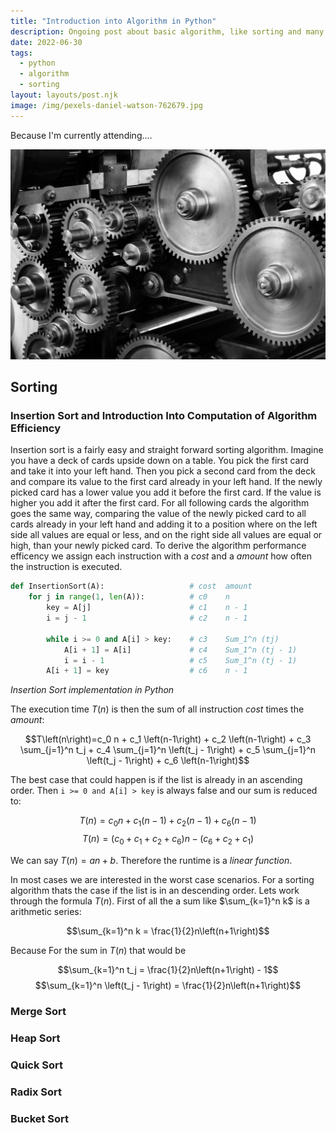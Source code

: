 ```yaml
---
title: "Introduction into Algorithm in Python"
description: Ongoing post about basic algorithm, like sorting and many more, in python.
date: 2022-06-30
tags:
  - python
  - algorithm
  - sorting
layout: layouts/post.njk
image: /img/pexels-daniel-watson-762679.jpg
---
```


Because I'm currently attending....

![Hero Image: Gearbox, Foto von Pixabay von Pexels](/img/pexels-pixabay-159298.jpg)

## Sorting

### Insertion Sort and Introduction Into Computation of Algorithm Efficiency

Insertion sort is a fairly easy and straight forward sorting algorithm. Imagine you have a deck of cards upside down on a table. You pick the first card and take it into your left hand. Then you pick a second card from the deck and compare its value to the first card already in your left hand. If the newly picked card has a lower value you add it before the first card. If the value is higher you add it after the first card. For all following cards the algorithm goes the same way, comparing the value of the newly picked card to all cards already in your left hand and adding it to a position where on the left side all values are equal or less, and on the right side all values are equal or high, than your newly picked card. To derive the algorithm performance efficency we assign each instruction with a *cost* and a *amount* how often the instruction is executed.

```python
def InsertionSort(A):                   # cost  amount
    for j in range(1, len(A)):          # c0    n
        key = A[j]                      # c1    n - 1
        i = j - 1                       # c2    n - 1

        while i >= 0 and A[i] > key:    # c3    Sum_1^n (tj)
            A[i + 1] = A[i]             # c4    Sum_1^n (tj - 1)
            i = i - 1                   # c5    Sum_1^n (tj - 1)
        A[i + 1] = key                  # c6    n - 1
```
*Insertion Sort implementation in Python*

The execution time $T\left(n\right)$ is then the sum of all instruction *cost* times the *amount*:

$$T\left(n\right)=c_0 n + c_1 \left(n-1\right) + c_2 \left(n-1\right) + c_3 \sum_{j=1}^n t_j +  c_4 \sum_{j=1}^n \left(t_j - 1\right) + c_5 \sum_{j=1}^n \left(t_j - 1\right) + c_6 \left(n-1\right)$$

The best case that could happen is if the list is already in an ascending order. Then `i >= 0 and A[i] > key` is always false and our sum is reduced to:

$$T\left(n\right)=c_0 n + c_1 \left(n-1\right) + c_2 \left(n-1\right) + c_6 \left(n-1\right)$$
$$T\left(n\right)=\left(c_0 + c_1 + c_2 + c_6\right)n - \left(c_6 + c_2 + c_1\right)$$

We can say $T\left(n\right)=an+b$. Therefore the runtime is a *linear function*.

In most cases we are interested in the worst case scenarios. For a sorting algorithm thats the case if the list is in an descending order. Lets work through the formula $T\left(n\right)$. First of all the a sum like $\sum_{k=1}^n k$ is a arithmetic series:

$$\sum_{k=1}^n k = \frac{1}{2}n\left(n+1\right)$$

Because For the sum in $T\left(n\right)$ that would be

$$\sum_{k=1}^n t_j = \frac{1}{2}n\left(n+1\right) - 1$$
$$\sum_{k=1}^n \left(t_j - 1\right) = \frac{1}{2}n\left(n+1\right)$$


### Merge Sort

### Heap Sort

### Quick Sort

### Radix Sort

### Bucket Sort
